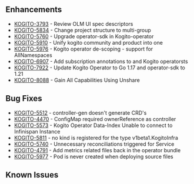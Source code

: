 <!-- Keep them in alphabetical order -->
## Enhancements
- [KOGITO-3793](https://issues.redhat.com/browse/KOGITO-3793) - Review OLM UI spec descriptors
- [KOGITO-5834](https://issues.redhat.com/browse/KOGITO-5834) - Change project structure to multi-group
- [KOGITO-5760](https://issues.redhat.com/browse/KOGITO-5760) - Upgrade operator-sdk in Kogito-operator
- [KOGITO-5910](https://issues.redhat.com/browse/KOGITO-5910) - Unify kogito community and product into one
- [KOGITO-5976](https://issues.redhat.com/browse/KOGITO-5976) - Kogito operator de-scoping - support for AllNamespaces
- [KOGITO-6907](https://issues.redhat.com/browse/KOGITO-6907) - Add subscription annotations to and Kogito operatorsts
- [KOGITO-7922](https://issues.redhat.com/browse/KOGITO-7922) - Update Kogito Operator to Go 1.17 and operator-sdk to 1.21
- [KOGITO-8088](https://issues.redhat.com/browse/KOGITO-8088) - Gain All Capabilities Using Unshare

## Bug Fixes
- [KOGITO-5512](https://issues.redhat.com/browse/KOGITO-5512) - controller-gen doesn't generate CRD's
- [KOGITO-4470](https://issues.redhat.com/browse/KOGITO-4470) - ConfigMap required ownerReference as controller
- [KOGITO-5573](https://issues.redhat.com/browse/KOGITO-5573) - Kogito Operator Data-Index Unable to connect to Infinispan Instance
- [KOGITO-5811](https://issues.redhat.com/browse/KOGITO-5811) - no kind is registered for the type v1beta1.KogitoInfra
- [KOGITO-5740](https://issues.redhat.com/browse/KOGITO-5740) - Unnecessary reconciliations triggered for Service
- [KOGITO-4791](https://issues.redhat.com/browse/KOGITO-4791) - Add metrics related files back in the operator bundle
- [KOGITO-5977](https://issues.redhat.com/browse/KOGITO-5977) - Pod is never created when deploying source files

## Known Issues
